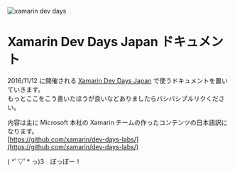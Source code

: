 ![xamarin dev days](https://github.com/xamarin/dev-days-labs/blob/master/header.png)

# Xamarin Dev Days Japan ドキュメント

2016/11/12 に開催される [Xamarin Dev Days Japan](https://ti.to/xamarin/dev-days-tokyo/ja) で使うドキュメントを置いていきます。　　    
もっとここをこう書いたほうが良いなどありましたらバシバシプルリクください。　　

内容は主に Microsoft 本社の Xamarin チームの作ったコンテンツの日本語訳になります。    
[https://github.com/xamarin/dev-days-labs/](https://github.com/xamarin/dev-days-labs/)

( \*ﾟ▽ﾟ\*  っ)З　ぽっぽー！

